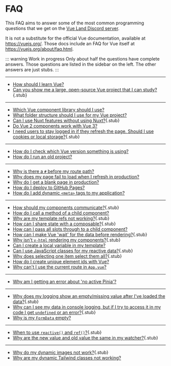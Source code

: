 <script setup>
import { h, resolveComponent } from 'vue'
const Badge = resolveComponent('Badge')
const Stub = () => h(
  Badge,
  {
    text: 'stub',
    title: 'Stub: The answer to this question is currently incomplete',
    type: 'warning'
  }
)
</script>

# FAQ

This FAQ aims to answer some of the most common programming questions that we get on the [Vue Land Discord server](https://chat.vuejs.org/).

It is not a substitute for the official Vue documentation, available at <https://vuejs.org/>. Those docs include an FAQ for Vue itself at <https://vuejs.org/about/faq.html>.

::: warning Work in progress
Only about half the questions have complete answers. Those questions are listed in the sidebar on the left. The other answers are just stubs.
:::

---

<!-- Learning -->

- [How should I learn Vue?](learning-vue)
- [Can you show me a large, open-source Vue project that I can study?](large-example-applications){.stub} <Stub />

---

<!-- New project decisions -->

- [Which Vue component library should I use?](component-library)
- [What folder structure should I use for my Vue project?](folder-structure)
- [Can I use Nuxt features without using Nuxt?](nuxt-features){.stub} <Stub />
- [Do Vue 2 components work with Vue 3?](vue-2-components-in-vue-3)
- [I need users to stay logged in if they refresh the page. Should I use cookies or local storage?](cookies-local-storage){.stub} <Stub />

---

<!-- Working with npm -->

- [How do I check which Vue version something is using?](checking-versions)
- [How do I run an old project?](running-old-projects)

---

<!-- Deployment -->

- [Why is there a `#` before my route path?](hash-before-route-path)
- [Why does my page fail to load when I refresh in production?](production-page-refresh)
- [Why do I get a blank page in production?](blank-page-in-production)
- [How do I deploy to GitHub Pages?](github-pages)
- [How do I add dynamic `<meta>` tags to my application?](dynamic-meta-tags)

---

<!-- Vue code patterns -->

- [How should my components communicate?](component-communication){.stub} <Stub />
- [How do I call a method of a child component?](invoking-child-methods)
- [Why are my template refs not working?](template-refs){.stub} <Stub />
- [How can I share state with a composable?](sharing-state){.stub} <Stub />
- [How can I pass all slots through to a child component?](forwarding-slots)
- [How can I make Vue 'wait' for the data before rendering?](delaying-rendering){.stub} <Stub />
- [Why isn't `v-html` rendering my components?](components-in-v-html){.stub} <Stub />
- [Can I create a local variable in my template?](template-local-variables)
- [Can I use JavaScript classes for my reactive data?](reactivity-and-classes){.stub} <Stub />
- [Why does selecting one item select them all?](independent-selections){.stub} <Stub />
- [How do I create unique element ids with Vue?](unique-element-ids)
- [Why can't I use the current route in `App.vue`?](accessing-the-route)

---

<!-- Pinia -->

- [Why am I getting an error about 'no active Pinia'?](no-active-pinia)

---

<!-- Debugging -->

- [Why does my logging show an empty/missing value after I've loaded the data?](logging-after-loading){.stub} <Stub />
- [Why can I see my data in console logging, but if I try to access it in my code I get `undefined` or an error?](logging-is-live){.stub} <Stub />
- [Why is my `FormData` empty?](empty-formdata)

---

<!-- Common Vue misunderstandings -->

- [When to use `reactive()` and `ref()`?](reactive-ref){.stub} <Stub />
- [Why are the new value and old value the same in my watcher?](deep-watcher-values){.stub} <Stub />

---

<!-- Common tooling problems -->

- [Why do my dynamic images not work?](dynamic-images){.stub} <Stub />
- [Why are my dynamic Tailwind classes not working?](missing-tailwind-classes)

<style scoped>
.stub {
  opacity: 0.6;
}

.stub:hover {
  opacity: 1;
}
</style>
